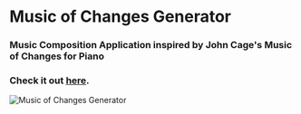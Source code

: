 # Music of Changes Generator

### Music Composition Application inspired by John Cage's Music of Changes for Piano

### Check it out <a href="https://music-of-changes.web.app/" target="_blank">here</a>.

<img src="https://i.imgur.com/nRWcFn0.png" title="Music of Changes Generator" />
